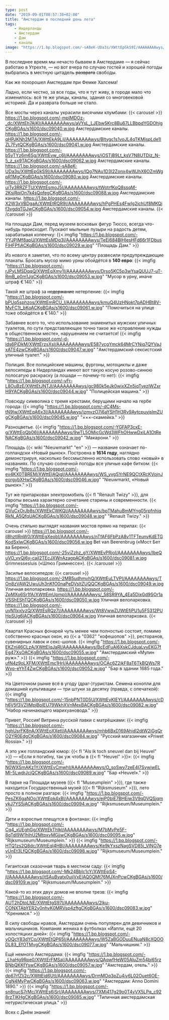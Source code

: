 ```yaml
---
type: post
date: "2019-09-01T08:57:38+02:00"
title: "Амстердам в последний день лета"
tags:
    - Нидерланды
    - Амстердам
    - Дам
    - каналы
image: "https://1.bp.blogspot.com/-sA8eK-UDa3s/XWttEpGkS9I/AAAAAAAAwys/lQg7NAu1D3I2Zonx4wWJhX6OZmWgpR1MgCKgBGAs/s1600/dsc09080.w.jpg"
---
```


В последнее время мы нечасто бываем в Амстердаме — я сейчас работаю в Утрехте, — но вот вчера по случаю гостей и хорошей погоды выбрались в местную цитадель ~~разврата~~ свободы.

Как же похорошел Амстердам при Фемке Халсема!

Ладно, если честно, за все годы, что я тут живу, в городе мало что изменилось: всё те же улицы, каналы, здания со многовековой историей. Да и разврата больше не стало.

<!--more-->

Все мосты через каналы украсили висячими клумбами:
{{< carousel >}}
    https://1.bp.blogspot.com/-mpIMDOz-_dc/XWttEh7AjKI/AAAAAAAAwys/aVYsL_LJEbw5Krc8Bu67LLBbpdYGDOhigCKgBGAs/s1600/dsc09040.w.jpg Амстердамские каналы.
    https://1.bp.blogspot.com/-qHPJKNh2MTA/XWttEkA9LiI/AAAAAAAAwys/Bltygc1s1voJL4qTKMjspLde1lZL7FytQCKgBGAs/s1600/dsc09041.w.jpg Амстердамские каналы.
    https://1.bp.blogspot.com/-b5yTYz6m6Sg/XWttEvw_c6I/AAAAAAAAwys/iOSTjB9Lt_ksV7N8UTDiz_N-5_z_sx9TACKgBGAs/s1600/dsc09062.w.jpg Амстердамские каналы.
    https://1.bp.blogspot.com/-sA8eK-UDa3s/XWttEpGkS9I/AAAAAAAAwys/lQg7NAu1D3I2Zonx4wWJhX6OZmWgpR1MgCKgBGAs/s1600/dsc09080.w.jpg Амстердамские каналы.
    https://1.bp.blogspot.com/-uiTy3RRZFTU/XWttEsmoJ5I/AAAAAAAAwys/tWotrfKoQ8ssqM-2KsjRqiOn7k4sQqfegCKgBGAs/s1600/dsc09088.w.jpg Амстердамские каналы.
    https://1.bp.blogspot.com/-X2W3xVBDgaA/XWttEtRQR9I/AAAAAAAAwys/hPgPHEs4FwIg2ichUf8MKQjf3vgdqTGJwCKgBGAs/s1600/dsc09054.w.jpg Амстердамские каналы.
{{< /carousel >}}

На площади Дам, перед музеем восковых фигур Тюссо, всегда что-нибудь происходит. Пускают мыльные пузыри на радость детям, зарабатывая копеечку:
{{< imgfig "https://1.bp.blogspot.com/-YYJPIMf8apU/XWttEsMDq3I/AAAAAAAAwys/TeEj684BIHIesHFd66r1FDbusFlHFPfiACKgBGAs/s1600/dsc09029.w.jpg" "Площадь Дам." >}}

Из нового я заметил, что по всему центру развесили предупреждающие плакаты. Бросать мусор мимо урны обойдётся в **140 евро**:
{{< imgfig "https://1.bp.blogspot.com/-rJPyLMSDqqQ/XWttEqXmv1I/AAAAAAAAwys/Drso5KC5p3wYsaQUUJ7-uT-RmB_p0m1JgCKgBGAs/s1600/dsc09053.w.jpg" "Мусор в урну, иначе штраф € 140." >}}

Такой же штраф за ~~недержание~~ нетерпение:
{{< imgfig "https://1.bp.blogspot.com/-bPUq5sphzos/XWttEmRCU_I/AAAAAAAAwys/kmuQ4UzHNokt7pADHBt8V-MyFC1t_bKoACKgBGAs/s1600/dsc09061.w.jpg" "Помочиться на улице тоже обойдётся в € 140." >}}

Забавнее всего то, что использование знаменитых *мужских* уличных туалетов, по сути представляющее точно такое же «справление нужды в общественном месте», нарушением не считается! 
{{< imgfig "https://1.bp.blogspot.com/-d-ids6PiDkM/XWttErzsXsI/AAAAAAAAwys/E587vcgYmck64MrCYNiq7QYVaJxATE4zwCKgBGAs/s1600/dsc09047.w.jpg" "Амстердамский сексистский уличный туалет." >}}

Полиция. Все полицийские машины, фургоны, мотоциклы и даже велосипеды в Нидерландах имеют вот такую косую розово-синюю полосатую раскраску (а лошади — почему-то нет):
{{< imgfig "https://1.bp.blogspot.com/-vFr-L8OuBzE/XWttEtJNTJI/AAAAAAAAwys/gc980k5eJk0wixXZn5jqTvezlWZxrH9YACKgBGAs/s1600/dsc09044.w.jpg" "Полицейская машина." >}}

Повсюду символика с тремя крестами, берущими начало на гербе города:
{{< imgfig "https://1.bp.blogspot.com/-dC4Ms-tN9Iw/XWttEqA6x3I/AAAAAAAAwys/izmvzO7j6aYSH1H3Rv9AytcpuyjslmZUgCKgBGAs/s1600/dsc09045.w.jpg" "×××-скамейка." >}}

Разноцветье.
{{< imgfig "https://1.bp.blogspot.com/-YGFAP3cxE-g/XWttEoQb06I/AAAAAAAAwys/9wTL5OMicGcWd3WFhOHwwDxiLA1OtReNACKgBGAs/s1600/dsc09042.w.jpg" "Макарони." >}}

Площадь {{< wiki "Nieuwmarkt" "en" >}} — название означает по-голландски «Новый рынок». Построена в **1614 году**, наглядно демонстрируя, насколько бессмысленно использовать слово «новый» в названиях. По случаю солнечной погоды все уличые кафе битком: 
{{< imgfig "https://1.bp.blogspot.com/-ev4KX0TBREM/XWttElAQjgI/AAAAAAAAwys/WS_yvgSYrNE9QCtXRcKVojnJeorgybXHwCKgBGAs/s1600/dsc09046.w.jpg" "Nieuwmarkt, «Новый рынок»." >}}

Тут же припаркован электромобиль {{< fl "Renault Twizy" >}}, для Европы весьма характерно сочетание старины и современности.
{{< imgfig "https://1.bp.blogspot.com/-GVuCxOrJb8s/XWttEkCWKQI/AAAAAAAAwys/bpTMahuBmMYng05rpfnhiqRkN_A5QfqUACKgBGAs/s1600/dsc09048.w.jpg" "Renault Twizy." >}}

Очень стильно выглядят названия мостов прямо на перилах:
{{< carousel >}}
    https://1.bp.blogspot.com/-il8hztIRnW0/XWttEgXeobI/AAAAAAAAwys/nTfAF6FbPzA8v1TFTeunvKdETGKodSxlwCKgBGAs/s1600/dsc09056.w.jpg Bet van Beerenbrug («Мост Бет ва Берен»).
    https://1.bp.blogspot.com/-25vjZzhz_gY/XWttEvPRjoI/AAAAAAAAwys/IbeQuVO_vvQj6y-cajl2TEcJXWnAzagpACKgBGAs/s1600/dsc09081.w.jpg Grimnessesluis («Шлюз Гримнессе»).
{{< /carousel >}}

Засилье велосипедов:
{{< carousel >}}
    https://1.bp.blogspot.com/-2MB5udhmvhQ/XWttEuLTVPI/AAAAAAAAwys/TOn8zVAW2UwuUh3nKfO0naPeDVsltZUQQCKgBGAs/s1600/dsc09049.w.jpg Уличная велопарковка.
    https://1.bp.blogspot.com/-ZpMXo6Sr1fA/XWttEmUpmpI/AAAAAAAAwys/_58SR9YA_4Ea5DixGd9SOr1aVSShEShTQCKgBGAs/s1600/dsc09050.w.jpg Уличная велопарковка.
    https://1.bp.blogspot.com/-uvN1lxxlyzQ/XWttEsRQz7I/AAAAAAAAwys/Wt8VwwZUWtEfjPU1u5F5312PUHpSUg6jACKgBGAs/s1600/dsc09064.w.jpg Уличная велопарковка.
{{< /carousel >}}

Квартал Красных фонарей чуть менее чем полностью состоит, помимо собственно красных окон, из {{< a "0362" "кофешопов" >}}, ресторанов, сувенирных лавок и секс-шопов.
{{< imgfig "https://1.bp.blogspot.com/-EKZnl46CLzA/XWttElqJaRI/AAAAAAAAwys/BcEdFuAl6XskCJduaLvyEKG7fEg47XsOACKgBGAs/s1600/dsc09055.w.jpg" "Амстердамский «Мулин руж»." >}}
{{< imgfig "https://1.bp.blogspot.com/-ufN4z9oLXFM/XWttEmc1HrI/AAAAAAAAwys/OCAc6Z2jkF8aT6TkBQWs7RWyo-eYhT4ZwCKgBGAs/s1600/dsc09052.w.jpg" "Бар в здании 1685 года." >}}

На Цветочном рынке всё в угоду (драг-)туристам. Семена конопли для домашней культивации — три штуки за десятку (правда, с опечаткой):
{{< imgfig "https://1.bp.blogspot.com/-15nbPNT0D5U/XWttEvKIEYI/AAAAAAAAwys/cDh6V5f3VZIIMpjBplEU79WkhXVnMexBACKgBGAs/s1600/dsc09082.w.jpg" "Набор начинающего марихуановода." >}}

Привет, Россия! Витрина русской лавки с матрёшками:
{{< imgfig "https://1.bp.blogspot.com/-hghUsrFK8nA/XWttEoXXetI/AAAAAAAAwys/mhb6BxD169Ahidl2dtW2iGgQrO2YR0EdgCKgBGAs/s1600/dsc09084.w.jpg" "Русский магазинчик «Priwet Rossia»." >}}

А это уже голландский юмор: {{< fl "Als ik toch sneuvel dan bij Heuvel" >}} — «Если я погибну, так уж чтобы в {{< fl "Heuvel" >}}»:
{{< imgfig "https://1.bp.blogspot.com/-N0WXSmAKz1Y/XWttEvCmwhI/AAAAAAAAwys/O_soSwy7zeE4I7SywjwELMI-5LwdrJcjQCKgBGAs/s1600/dsc09089.w.jpg" "Бар «Heuvel»." >}}

В парке на Площади музеев ({{< fl "Museumplein" >}}), где также находится Государственный музей ({{< fl "Rijksmuseum" >}}), лето просто в полном разгаре:
{{< imgfig "https://1.bp.blogspot.com/-PesZK6gaNOo/XWttEpk4xBI/AAAAAAAAwys/ejP0biE7BHEiw3V9qDVQSjqmykJ7YS5jACKgBGAs/s1600/dsc09094.w.jpg" "Rijksmuseum/Museumplein." >}}

Дети и взрослые плещутся в фонтанах:
{{< imgfig "https://1.bp.blogspot.com/-Cq4_xUEghGg/XWttEkThIkI/AAAAAAAAwys/M7bMvPe5F-8qTdI9W1hlhU2MtpxvMGjjwCKgBGAs/s1600/dsc09095.w.jpg" "Rijksmuseum/Museumplein." >}}
{{< imgfig "https://1.bp.blogspot.com/-HTQ1zs2Q8dc/XWttEqI4HBI/AAAAAAAAwys/Ke9kYxszNagSVD85j_VINO7evUnEt3LfQCKgBGAs/s1600/dsc09098.w.jpg" "Rijksmuseum/Museumplein." >}}

Гигантская сказочная тварь в местном саду:
{{< imgfig "https://1.bp.blogspot.com/-Mk24BbIc1cY/XWttEpS4-jI/AAAAAAAAwys/jtSAuByatx0ujiVxEIAQ0QMt76MJXnPcwCKgBGAs/s1600/dsc09109.w.jpg" "Rijksmuseum/Museumplein." >}}

Какой-то из этих двух домов не вполне трезв:
{{< imgfig "https://1.bp.blogspot.com/-AUT2hDtpLNE/XWttEtgS97I/AAAAAAAAwys/2lku-CONXTAbYER2y0nhvK0MRVsp4zftgCKgBGAs/s1600/dsc09083.w.jpg" "Кренимся." >}}

В силу свободы нравов, Амстердам очень популярен для девичников и мальчишников. Компания жениха в футболках «Йаппи, ещё 20 холостяцких дней»:
{{< imgfig "https://1.bp.blogspot.com/-yOQcY83dYCo/XWttEtQP65I/AAAAAAAAwys/W5ZaBGODuuENuaN8cXQOODL83_EfOTMvgCKgBGAs/s1600/dsc09077.w.jpg" "Мальчишник." >}}

Ещё немного Амстердама:
{{< imgfig "https://1.bp.blogspot.com/-_LhaHg9Rpe0/XWttErFMSaI/AAAAAAAAwys/QAqwfHeW05AluZm54bj65rzBNbQKKfYswCKgBGAs/s1600/dsc09057.w.jpg" "Амстердам, отель." >}}
{{< imgfig "https://1.bp.blogspot.com/-dp67rfZIj2c/XWttEjd6UtI/AAAAAAAAwys/DrmMOq3pZu4jy6L02Ouet6OE-CgN4MyPwCKgBGAs/s1600/dsc09063.w.jpg" "Амстердам: Anno Domini 1890." >}}
{{< imgfig "https://1.bp.blogspot.com/-sn8nucS7rMc/XWttEs6jSrI/AAAAAAAAwys/7XMi417g29o0T4yVX5LPq_c928rzTIKHgCKgBGAs/s1600/dsc09085.w.jpg" "Типичная амстердамская нетуристическая улица." >}}

Всех с Днём знаний!